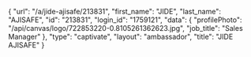 {
    "url": "\/a\/jide-ajisafe\/213831",
    "first_name": "JIDE",
    "last_name": "AJISAFE",
    "id": "213831",
    "login_id": "1759121",
    "data": {
        "profilePhoto": "\/api\/canvas\/logo\/722853220-0.8105261362623.jpg",
        "job_title": "Sales Manager"
    },
    "type": "captivate",
    "layout": "ambassador",
    "title": "JIDE AJISAFE"
}
